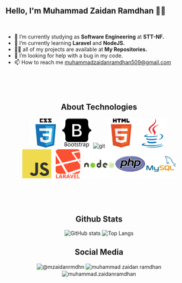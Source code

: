## Hello, I'm Muhammad Zaidan Ramdhan 👋🏻
<br>

- 🔭 I’m currently studying as **Software Engineering** at **STT-NF.**
- 🌱 I’m currently learning **Laravel** and **NodeJS.**
- 👨‍💻 all of my projects are available at **My Repositories.**
- 🤝 I’m looking for help with a bug in my code.
- 📫 How to reach me muhammadzaidanramdhan509@gmail.com

<br>
<br>
<br>

<div align="center">

## About Technologies
<p align="center">
  <img src="https://raw.githubusercontent.com/devicons/devicon/master/icons/css3/css3-original-wordmark.svg" alt="css3" width="80" height="80"/>
  <img src="https://raw.githubusercontent.com/devicons/devicon/master/icons/bootstrap/bootstrap-plain-wordmark.svg" alt="bootstrap" width="80" height="80"/> 
  <img src="https://www.vectorlogo.zone/logos/git-scm/git-scm-icon.svg" alt="git" width="80" height="80"/>
  <img src="https://raw.githubusercontent.com/devicons/devicon/master/icons/html5/html5-original-wordmark.svg" alt="html5" width="80" height="80"/>
  <img src="https://raw.githubusercontent.com/devicons/devicon/master/icons/java/java-original.svg" alt="java" width="80" height="80"/>
  <br>
  <img src="https://raw.githubusercontent.com/devicons/devicon/master/icons/javascript/javascript-original.svg" alt="javascript" width="80" height="80"/>
  <img src="https://raw.githubusercontent.com/devicons/devicon/master/icons/laravel/laravel-plain-wordmark.svg" alt="laravel" width="80" height="80"/>
  <img src="https://raw.githubusercontent.com/devicons/devicon/master/icons/nodejs/nodejs-original-wordmark.svg" alt="nodejs" width="80" height="80"/>
  <img src="https://raw.githubusercontent.com/devicons/devicon/master/icons/php/php-original.svg" alt="php" width="80" height="80"/> 
  <img src="https://raw.githubusercontent.com/devicons/devicon/master/icons/mysql/mysql-original-wordmark.svg" alt="mysql" width="80" height="80"/>

</p>

<br>
<br>
<br>

## Github Stats
<img src="https://github-readme-streak-stats.herokuapp.com/?user=MuhZaidanRamdhan&theme=default&hide_border=false" height="180" alt="GitHub stats"  />
<img src="https://github-readme-stats.vercel.app/api/top-langs/?username=MuhZaidanRamdhan&theme=default&show_icons=true&hide_border=false&layout=compact" height="180" alt="Top Langs"/>

## Social Media

<img align="center" src="https://raw.githubusercontent.com/rahuldkjain/github-profile-readme-generator/master/src/images/icons/Social/instagram.svg" alt="@mzaidanrmdhn" height="40" width="50" />
<img align="center" src="https://raw.githubusercontent.com/rahuldkjain/github-profile-readme-generator/master/src/images/icons/Social/linked-in-alt.svg" alt="muhammad zaidan ramdhan" height="40" width="50" />
<img align="center" src="https://raw.githubusercontent.com/rahuldkjain/github-profile-readme-generator/master/src/images/icons/Social/facebook.svg" alt="muhammad.zaidanramdhan" height="40" width="50" />
</p>
  

</div>
